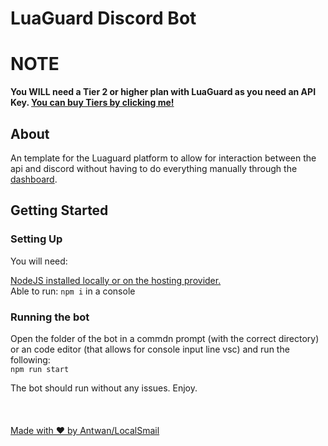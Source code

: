 # LuaGuard Discord Bot

# NOTE

<b>You WILL need a Tier 2 or higher plan with LuaGuard as you need an API Key. [You can buy Tiers by clicking me!](https://luawl.com/#pricing)</b>

## About

An template for the Luaguard platform to allow for interaction between the api and discord without having to do everything manually through the [dashboard](https://dashboard.luawl.com).

## Getting Started

### Setting Up

You will need:

[NodeJS installed locally or on the hosting provider.](https://nodejs.org/en/download) <br>
Able to run: `npm i` in a console 

### Running the bot

Open the folder of the bot in a commdn prompt (with the correct directory) or an code editor (that allows for console input line vsc) and run the following: <br> `npm run start`<br>

The bot should run without any issues. Enjoy. <br><br><br><br> <u>Made with ❤ by [Antwan/LocalSmail](https://github.com/LocalSmail)</u>
